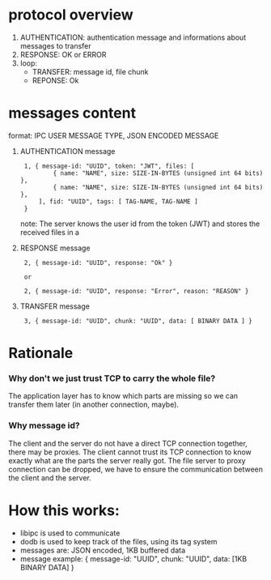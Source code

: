 # protocol overview

1. AUTHENTICATION: authentication message and informations about messages to transfer
2. RESPONSE: OK or ERROR
3. loop:
	- TRANSFER: message id, file chunk
	- REPONSE: Ok

# messages content

format: IPC USER MESSAGE TYPE, JSON ENCODED MESSAGE

1. AUTHENTICATION message

		1, { message-id: "UUID", token: "JWT", files: [
				{ name: "NAME", size: SIZE-IN-BYTES (unsigned int 64 bits) },
				{ name: "NAME", size: SIZE-IN-BYTES (unsigned int 64 bits) },
			], fid: "UUID", tags: [ TAG-NAME, TAG-NAME ]
		}

	note: The server knows the user id from the token (JWT) and stores the received files in a
2. RESPONSE message

	    2, { message-id: "UUID", response: "Ok" }

	    or

	    2, { message-id: "UUID", response: "Error", reason: "REASON" }

3. TRANSFER message

		3, { message-id: "UUID", chunk: "UUID", data: [ BINARY DATA ] }

# Rationale

### Why don't we just trust TCP to carry the whole file?
The application layer has to know which parts are missing so we can transfer them later (in another connection, maybe).

### Why message id?
The client and the server do not have a direct TCP connection together, there may be proxies.
The client cannot trust its TCP connection to know exactly what are the parts the server really got.
The file server to proxy connection can be dropped, we have to ensure the communication between the client and the server.


# How this works:

* libipc is used to communicate
* dodb is used to keep track of the files, using its tag system
* messages are: JSON encoded, 1KB buffered data
* message example: { message-id: "UUID", chunk: "UUID", data: [1KB BINARY DATA] }
